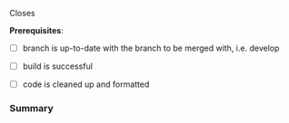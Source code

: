 Closes <list issues here>

**Prerequisites**: 

 * [ ] branch is up-to-date with the branch to be merged with, i.e. develop
 * [ ] build is successful
 * [ ] code is cleaned up and formatted 


### Summary
 
